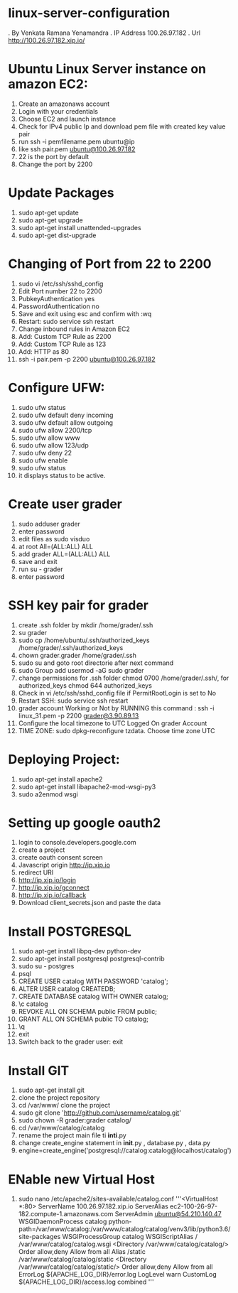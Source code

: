 # linux-server-configuration
. By Venkata Ramana Yenamandra 
. IP Address 100.26.97.182
. Url http://100.26.97.182.xip.io/

# Ubuntu Linux Server  instance on amazon EC2:
1. Create an amazonaws account
2. Login with your credentials
3. Choose EC2 and launch instance
4. Check for IPv4 public Ip and download pem file with created key value pair
5. run ssh -i pemfilename.pem ubuntu@ip
6. like ssh pair.pem ubuntu@100.26.97.182
7. 22 is the port by default
8. Change the port by 2200

# Update Packages
1. sudo apt-get update
2. sudo apt-get upgrade
3. sudo apt-get install unattended-upgrades
4. sudo apt-get dist-upgrade

# Changing of Port from 22 to 2200
1. sudo vi /etc/ssh/sshd_config
2. Edit Port number 22 to 2200
3. PubkeyAuthentication yes
4. PasswordAuthentication no
5. Save and exit using esc and confirm with :wq
6. Restart: sudo service ssh restart
7. Change inbound rules in Amazon EC2
8. Add: Custom TCP Rule as 2200
9. Add: Custom TCP Rule as 123
10. Add: HTTP as 80
11. ssh -i pair.pem -p 2200 ubuntu@100.26.97.182

# Configure UFW:
1. sudo ufw status
2. sudo ufw default deny incoming
3. sudo ufw default allow outgoing
4. sudo ufw allow 2200/tcp
5. sudo ufw allow www
6. sudo ufw allow 123/udp
7. sudo ufw deny 22
8. sudo ufw enable
10. sudo ufw status
11. it displays status to be active.

# Create user grader
1. sudo adduser grader
2. enter password
3. edit files as sudo visduo
4. at root All=(ALL:ALL) ALL
5. add grader ALL=(ALL:ALL) ALL
6. save and exit 
7. run su - grader
8. enter password

# SSH key pair for grader
1. create .ssh folder by mkdir /home/grader/.ssh
2. su grader
3. sudo cp /home/ubuntu/.ssh/authorized_keys /home/grader/.ssh/authorized_keys
4. chown grader.grader /home/grader/.ssh
5. sudo su and goto root directorie after next command
6. sudo Group add usermod -aG sudo grader
7. change permissions for .ssh folder chmod 0700 /home/grader/.ssh/, for authorized_keys chmod 644 authorized_keys
8. Check in vi /etc/ssh/sshd_config file if PermitRootLogin is set to No
9. Restart SSH: sudo service ssh restart
10. grader account Working or Not by RUNNING this command : ssh -i linux_31.pem -p 2200 grader@3.90.89.13
11. Configure the local timezone to UTC Logged On grader Account
12. TIME ZONE: sudo dpkg-reconfigure tzdata. Choose time zone UTC

# Deploying Project:
1. sudo apt-get install apache2
2. sudo apt-get install libapache2-mod-wsgi-py3
3. sudo a2enmod wsgi

# Setting up google oauth2
1. login to console.developers.google.com 
2. create a project
3. create oauth consent screen
4. Javascript origin http://ip.xip.io
5. redirect URI
6. http://ip.xip.io/login
7. http://ip.xip.io/gconnect
8. http://ip.xip.io/callback
9. Download client_secrets.json and paste the data

# Install POSTGRESQL
1. sudo apt-get install libpq-dev python-dev
2. sudo apt-get install postgresql postgresql-contrib
3. sudo su - postgres
4. psql
5. CREATE USER catalog WITH PASSWORD 'catalog';
6. ALTER USER catalog CREATEDB;
7. CREATE DATABASE catalog WITH OWNER catalog;
8. \c catalog
9. REVOKE ALL ON SCHEMA public FROM public;
10. GRANT ALL ON SCHEMA public TO catalog;
11. \q
12. exit
13. Switch back to the grader user: exit

# Install GIT
1. sudo apt-get install git
2. clone the project repository
3. cd /var/www/ clone the project
4. sudo git clone 'http://github.com/username/catalog.git'
5. sudo chown -R grader:grader catalog/
6. cd /var/www/catalog/catalog
7. rename the project main file ti __inti__.py
8. change create_engine statement in __init__.py , database.py , data.py
9. engine=create_engine('postgresql://catalog:catalog@localhost/catalog')

# ENable new Virtual Host
1. sudo nano /etc/apache2/sites-available/catalog.conf
'''<VirtualHost *:80>
    ServerName 100.26.97.182.xip.io
    ServerAlias ec2-100-26-97-182.compute-1.amazonaws.com
    ServerAdmin ubuntu@54.210.140.47
    WSGIDaemonProcess catalog python-path=/var/www/catalog:/var/www/catalog/catalog/venv3/lib/python3.6/site-packages
    WSGIProcessGroup catalog
    WSGIScriptAlias / /var/www/catalog/catalog.wsgi
    <Directory /var/www/catalog/catalog/>
        Order allow,deny
        Allow from all
    </Directory>
    Alias /static /var/www/catalog/catalog/static
    <Directory /var/www/catalog/catalog/static/>
        Order allow,deny
        Allow from all
    </Directory>
    ErrorLog ${APACHE_LOG_DIR}/error.log
    LogLevel warn
    CustomLog ${APACHE_LOG_DIR}/access.log combined
</VirtualHost>'''


